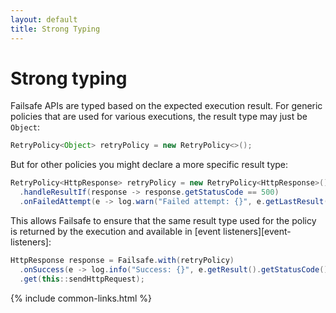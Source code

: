 ```yaml
---
layout: default
title: Strong Typing
---
```


# Strong typing

Failsafe APIs are typed based on the expected execution result. For generic policies that are used for various executions, the result type may just be `Object`:

```java
RetryPolicy<Object> retryPolicy = new RetryPolicy<>();
```

But for other policies you might declare a more specific result type:

```java
RetryPolicy<HttpResponse> retryPolicy = new RetryPolicy<HttpResponse>()
  .handleResultIf(response -> response.getStatusCode == 500)
  .onFailedAttempt(e -> log.warn("Failed attempt: {}", e.getLastResult().getStatusCode()));
```

This allows Failsafe to ensure that the same result type used for the policy is returned by the execution and available in [event listeners][event-listeners]:

```java
HttpResponse response = Failsafe.with(retryPolicy)
  .onSuccess(e -> log.info("Success: {}", e.getResult().getStatusCode()))  
  .get(this::sendHttpRequest);
```

{% include common-links.html %}
